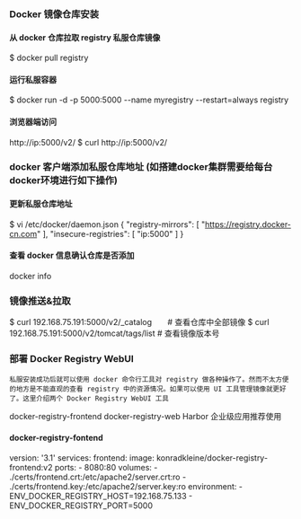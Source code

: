 ### Docker 镜像仓库安装
#### 从 docker 仓库拉取 registry 私服仓库镜像
$ docker pull registry

#### 运行私服容器
$ docker run -d -p 5000:5000  --name myregistry --restart=always registry
#### 浏览器端访问
http://ip:5000/v2/
$ curl http://ip:5000/v2/

### docker 客户端添加私服仓库地址 (如搭建docker集群需要给每台docker环境进行如下操作)
#### 更新私服仓库地址
$ vi /etc/docker/daemon.json
{
  "registry-mirrors": [
    "https://registry.docker-cn.com"
  ],
  "insecure-registries": [
    "ip:5000"
  ]
}

#### 查看 docker 信息确认仓库是否添加
docker info 

### 镜像推送&拉取
$ curl 192.168.75.191:5000/v2/_catalog　　# 查看仓库中全部镜像
$ curl 192.168.75.191:5000/v2/tomcat/tags/list  # 查看镜像版本号


### 部署 Docker Registry WebUI
```
私服安装成功后就可以使用 docker 命令行工具对 registry 做各种操作了。然而不太方便的地方是不能直观的查看 registry 中的资源情况。如果可以使用 UI 工具管理镜像就更好了。这里介绍两个 Docker Registry WebUI 工具
```
docker-registry-frontend
docker-registry-web
Harbor 					企业级应用推荐使用

#### docker-registry-fontend 
version: '3.1'
services:
  frontend:
    image: konradkleine/docker-registry-frontend:v2
    ports:
      - 8080:80
    volumes:
      - ./certs/frontend.crt:/etc/apache2/server.crt:ro
      - ./certs/frontend.key:/etc/apache2/server.key:ro
    environment:
      - ENV_DOCKER_REGISTRY_HOST=192.168.75.133
      - ENV_DOCKER_REGISTRY_PORT=5000


